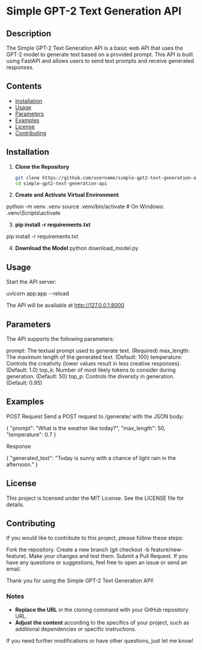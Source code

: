# Simple GPT-2 Text Generation API

## Description

The Simple GPT-2 Text Generation API is a basic web API that uses the GPT-2 model to generate text based on a provided prompt. This API is built using FastAPI and allows users to send text prompts and receive generated responses.

## Contents

- [Installation](#installation)
- [Usage](#usage)
- [Parameters](#parameters)
- [Examples](#examples)
- [License](#license)
- [Contributing](#contributing)

## Installation

1. **Clone the Repository**

   ```bash
   git clone https://github.com/username/simple-gpt2-text-generation-api.git
   cd simple-gpt2-text-generation-api

2.  **Create and Activate Virtual Environment**

   python -m venv .venv
   source .venv/bin/activate  # On Windows: .venv\Scripts\activate

3.  **pip install -r requirements.txt**   

   pip install -r requirements.txt

4.  **Download the Model**
    python download_model.py

## Usage

Start the API server:

uvicorn app:app --reload

The API will be available at http://127.0.0.1:8000

## Parameters

The API supports the following parameters:

prompt: The textual prompt used to generate text. (Required)
max_length: The maximum length of the generated text. (Default: 100)
temperature: Controls the creativity (lower values result in less creative responses). (Default: 1.0)
top_k: Number of most likely tokens to consider during generation. (Default: 50)
top_p: Controls the diversity in generation. (Default: 0.95)

## Examples

POST Request
Send a POST request to /generate/ with the JSON body:

{
  "prompt": "What is the weather like today?",
  "max_length": 50,
  "temperature": 0.7
}

Response

{
  "generated_text": "Today is sunny with a chance of light rain in the afternoon."
}

## License

This project is licensed under the MIT License. See the LICENSE file for details.

## Contributing

If you would like to contribute to this project, please follow these steps:

Fork the repository.
Create a new branch (git checkout -b feature/new-feature).
Make your changes and test them.
Submit a Pull Request.
If you have any questions or suggestions, feel free to open an issue or send an email.

Thank you for using the Simple GPT-2 Text Generation API!


### Notes

- **Replace the URL** in the cloning command with your GitHub repository URL.
- **Adjust the content** according to the specifics of your project, such as additional dependencies or specific instructions.

If you need further modifications or have other questions, just let me know!
